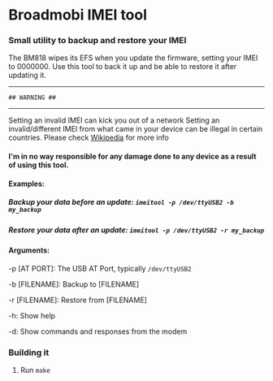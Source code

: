 # Broadmobi IMEI tool
### Small utility to backup and restore your IMEI 

The BM818 wipes its EFS when you update the firmware, setting your IMEI to 0000000.
Use this tool to back it up and be able to restore it after updating it.

*****************************************************************************
    ## WARNING ##
*****************************************************************************
                               
Setting an invalid IMEI can kick you out of a network
Setting an invalid/different IMEI from what came in your device can be illegal in certain countries. Please check [Wikipedia](https://en.wikipedia.org/wiki/International_Mobile_Equipment_Identity#IMEI_and_the_law) for more info
    
#### I'm in no way responsible for any damage done to any device as a result of using this tool.

#### Examples:

##### Backup your data before an update: `imeitool -p /dev/ttyUSB2 -b my_backup`
##### Restore your data after an update: `imeitool -p /dev/ttyUSB2 -r my_backup`


#### Arguments: 

  -p [AT PORT]: The USB AT Port, typically `/dev/ttyUSB2`
  
  -b [FILENAME]: Backup to [FILENAME]
  
  -r [FILENAME]: Restore from [FILENAME]
  
  -h: Show help
  
  -d: Show commands and responses from the modem

### Building it
1. Run `make`

